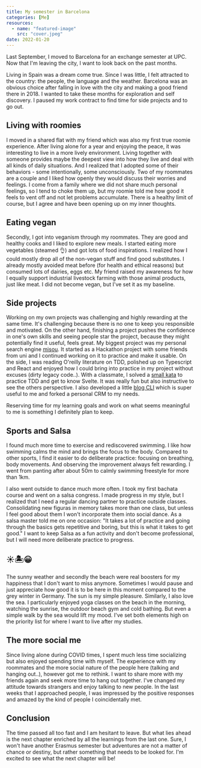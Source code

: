```yaml
---
title: My semester in Barcelona
categories: [Me]
resources:
  - name: "featured-image"
    src: "cover.jpeg"
date: 2022-01-20
---
```


Last September, I moved to Barcelona for an exchange semester at UPC. 
Now that I'm leaving the city, I want to look back on the past months.

Living in Spain was a dream come true. Since I was little, I felt attracted to the country: the people, the language and the weather. 
Barcelona was an obvious choice after falling in love with the city and making a good friend there in 2018.
I wanted to take these months for exploration and self discovery. I paused my work contract to find time for side projects and to go out.

## Living with roomies
I moved in a shared flat with my friend which was also my first true roomie experience. After living alone for a year and enjoying the peace, it was interesting to live in a more lively environment. Living together with someone provides maybe the deepest view into how they live and deal with all kinds of daily situations. 
And I realized that I adopted some of their behaviors - some intentionally, some unconsciously. 
Two of my roommates are a couple and I liked how openly they would discuss their worries and feelings.
I come from a family where we did not share much personal feelings, so I tend to choke them up, but my roomie told me how good it feels to vent off and not let problems accumulate.
There is a healthy limit of course, but I agree and have been opening up on my inner thoughts.

## Eating vegan
Secondly, I got into veganism through my roommates. They are good and healthy cooks and I liked to explore new meals. I started eating more vegetables (steamed 👌) and got lots of food inspirations. I realized how I could mostly drop all of the non-vegan stuff and find good substitutes. I already mostly avoided meat before (for health and ethical reasons) but consumed lots of dairies, eggs etc.
My friend raised my awareness for how I equally support industrial livestock farming with those animal products, just like meat.
I did not become vegan, but I've set it as my baseline.

## Side projects
Working on my own projects was challenging and highly rewarding at the same time. It's challenging because there is no one to keep you responsible and motivated. On the other hand, finishing a project pushes the confidence in one's own skills and seeing people star the project, because they might potentially find it useful, feels great. My biggest project was my personal search engine [misou](https://github.com/elchead/misou). It started as a Hackathon project with some friends from uni and I continued working on it to practice and make it usable.
On the side, I was reading O'reilly literature on TDD, polished up on Typescript and React and enjoyed how I could bring into practice in my project without excuses (dirty legacy code..). With a classmate, I solved a [small kata](https://github.com/elchead/mars-kata) to practice TDD and get to know Svelte. It was really fun but also instructive to see the others perspective.
I also developed a little [blog CLI](https://github.com/elchead/blog-cli) which is super useful to me and forked a personal CRM to my needs.

Reserving time for my learning goals and work on what seems meaningful to me is something I definitely plan to keep.

## Sports and Salsa
I found much more time to exercise and rediscovered swimming. I like how swimming calms the mind and brings the focus to the body. Compared to other sports, I find it easier to do deliberate practice: focusing on breathing, body movements. And observing the improvement always felt rewarding. I went from panting after about 50m to calmly swimming freestyle for more than 1km.

I also went outside to dance much more often. I took my first bachata course and went on a salsa congress. I made progress in my style, but I realized that I need a regular dancing partner to practice outside classes. Consolidating new figuras in memory takes more than one class, but unless I feel good about them I won't incorporate them into social dance. As a salsa master told me on one occasion: "It takes a lot of practice and going through the basics gets repetitive and boring, but this is what it takes to get good." I want to keep Salsa as a fun activity and don't become professional, but I will need more deliberate practice to progress.

##  ☀️🏝😀
The sunny weather and secondly the beach were real boosters for my happiness that I don't want to miss anymore. Sometimes I would pause and just appreciate how good it is to be here in this moment compared to the grey winter in Germany. The sun is my simple pleasure. Similarly, I also love the sea. I particularly enjoyed yoga classes on the beach in the morning, watching the sunrise, the outdoor beach gym and cold bathing.
But even a simple walk by the sea would lift my mood. 
I've set both elements high on the priority list for where I want to live after my studies.

## The more social me
Since living alone during COVID times, I spent much less time socializing but also enjoyed spending time with myself. The experience with my roommates and the more social nature of the people here (talking and hanging out..), however got me to rethink.
I want to share more with my friends again and seek more time to hang out together. I've changed my attitude towards strangers and enjoy talking to new people. In the last weeks that I approached people, I was impressed by the positive responses and amazed by the kind of people I coincidentally met. 

## Conclusion
The time passed all too fast and I am hesitant to leave. But what lies ahead is the next chapter enriched by all the learnings from the last one. Sure, I won't have another Erasmus semester but adventures are not a matter of chance or destiny, but rather something that needs to be looked for. I'm excited to see what the next chapter will be!
